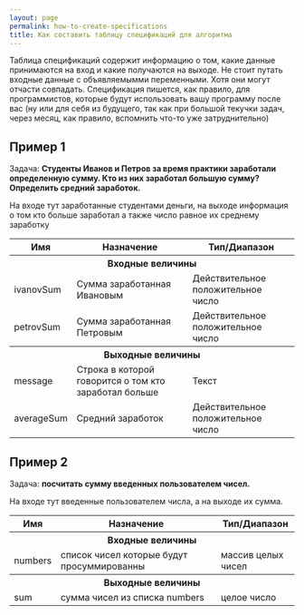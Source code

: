 ```yaml
---
layout: page
permalink: how-to-create-specifications
title: Как составить таблицу спецификаций для алгоритма
---
```


Таблица спецификаций содержит информацию о том, какие данные принимаются на вход и какие получаются на выходе. Не стоит путать входные данные с объявляемымми переменными. Хотя они могут отчасти совпадать. Спецификация пишется, как правило, для программистов, которые будут использовать вашу программу после вас (ну или для себя из будущего, так как при большой текучки задач, через месяц, как правило, вспомнить что-то уже затруднительно)

## Пример 1

Задача: **Студенты Иванов и Петров за время практики заработали определенную сумму. Кто из них заработал большую сумму? Определить средний заработок.**

На входе тут заработанные студентами деньги, на выходе информация о том кто больше заработал а также число равное их среднему заработку

<div class="table-wrapper"> 
<table>
  <tr>
    <th>Имя</th>
    <th>Назначение</th>
    <th>Тип/Диапазон</th>
  </tr>
  <tr>
    <th colspan="3">Входные величины</th>
  </tr>
  <tr>
    <td>ivanovSum</td>
    <td>Сумма заработанная Ивановым</td>
    <td>Действительное положительное число</td>
  </tr>
  <tr>
    <td>petrovSum</td>
    <td>Сумма заработанная Петровым</td>
    <td>Действительное положительное число</td>
  </tr>
  <tr>
    <th colspan="3">Выходные величины</th>
  </tr>
  <tr>
    <td>message</td>
    <td>Строка в которой говорится о том кто заработал больше</td>
    <td>Текст</td>
  </tr>
  <tr>
    <td>averageSum</td>
    <td>Средний заработок</td>
    <td>Действительное положительное число</td>
  </tr>
</table>
</div>

## Пример 2
Задача:  **посчитать сумму введенных пользователем чисел.**

На входе тут введенные пользователем числа, а на выходе их сумма.

<div class="table-wrapper">
<table>
  <tr>
    <th>Имя</th>
    <th>Назначение</th>
    <th>Тип/Диапазон</th>
  </tr>
  <tr>
    <th colspan="3">Входные величины</th>
  </tr>
  <tr>
    <td>numbers</td>
    <td>список чисел которые будут просуммированны</td>
    <td>массив целых чисел</td>
  </tr>
  <tr>
    <th colspan="3">Выходные величины</th>
  </tr>
  <tr>
    <td>sum</td>
    <td>сумма чисел из списка numbers</td>
    <td>целое число</td>
  </tr>
</table>
</div>
